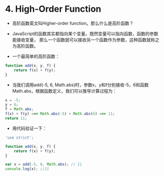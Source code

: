 # 4. High-Order Function

- 高阶函数英文叫Higher-order function。那么什么是高阶函数？

- JavaScript的函数其实都指向某个变量。既然变量可以指向函数，函数的参数能接收变量，
  那么一个函数就可以接收另一个函数作为参数，这种函数就称之为高阶函数。

- 一个最简单的高阶函数：

```js
function add(x, y, f) {
    return f(x) + f(y);
}
```

- 当我们调用add(-5, 6, Math.abs)时，参数x，y和f分别接收-5，6和函数Math.abs，根据函数定义，我们可以推导计算过程为：

```js
x = -5;
y = 6;
f = Math.abs;
f(x) + f(y) ==> Math.abs(-5) + Math.abs(6) ==> 11;
return 11;
```

- 用代码验证一下：


```js
'use strict';

function add(x, y, f) {
    return f(x) + f(y);
}

var x = add(-5, 6, Math.abs); // 11
console.log(x); //11
```


